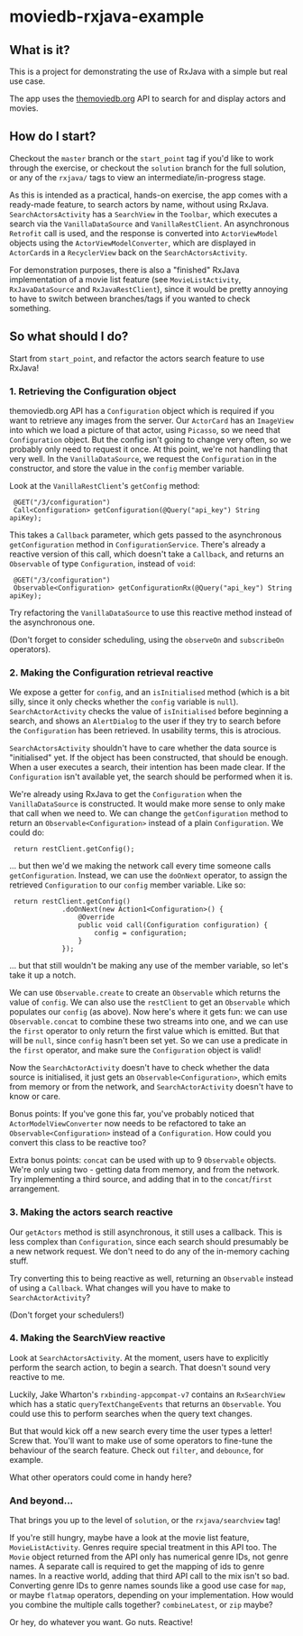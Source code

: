 # moviedb-rxjava-example

## What is it?
 This is a project for demonstrating the use of RxJava with a simple but real use case.
 
 The app uses the [themoviedb.org](https://themoviedb.org) API to search for and display actors and movies. 
 
## How do I start?
 Checkout the `master` branch or the `start_point` tag if you'd like to work through the exercise, or checkout the `solution` branch for the full solution, or any of the `rxjava/` tags to view an intermediate/in-progress stage.
 
 As this is intended as a practical, hands-on exercise, the app comes with a ready-made feature, to search actors by name, without using RxJava. `SearchActorsActivity` has a `SearchView` in the `Toolbar`, which executes a search via the `VanillaDataSource` and `VanillaRestClient`. An asynchronous `Retrofit` call is used, and the response is converted into `ActorViewModel` objects using the `ActorViewModelConverter`, which are displayed in `ActorCard`s in a `RecyclerView` back on the `SearchActorsActivity`. 
 
 For demonstration purposes, there is also a "finished" RxJava implementation of a movie list feature (see `MovieListActivity`, `RxJavaDataSource` and `RxJavaRestClient`), since it would be pretty annoying to have to switch between branches/tags if you wanted to check something.
  
## So what should I do?
 Start from `start_point`, and refactor the actors search feature to use RxJava! 
   
### 1. Retrieving the Configuration object
themoviedb.org API has a `Configuration` object which is required if you want to retrieve any images from the server. Our `ActorCard` has an `ImageView` into which we load a picture of that actor, using `Picasso`, so we need that `Configuration` object. But the config isn't going to change very often, so we probably only need to request it once. At this point, we're not handling that very well. In the `VanillaDataSource`, we request the `Configuration` in the constructor, and store the value in the `config` member variable.
 
 Look at the `VanillaRestClient`'s `getConfig` method: 
    
     @GET("/3/configuration")
     Call<Configuration> getConfiguration(@Query("api_key") String apiKey);
 
 This takes a `Callback` parameter, which gets passed to the asynchronous `getConfiguration` method in `ConfigurationService`. There's already a reactive version of this call, which doesn't take a `Callback`, and returns an `Observable` of type `Configuration`, instead of `void`:
     
     @GET("/3/configuration")
     Observable<Configuration> getConfigurationRx(@Query("api_key") String apiKey);

 Try refactoring the `VanillaDataSource` to use this reactive method instead of the asynchronous one. 
 
 (Don't forget to consider scheduling, using the `observeOn` and `subscribeOn` operators). 

### 2. Making the Configuration retrieval reactive 
We expose a getter for `config`, and an `isInitialised` method (which is a bit silly, since it only checks whether the `config` variable is `null`). `SearchActorActivity` checks the value of `isInitialised` before beginning a search, and shows an `AlertDialog` to the user if they try to search before the `Configuration` has been retrieved. In usability terms, this is atrocious.

`SearchActorsActivity` shouldn't have to care whether the data source is "initialised" yet. If the object has been constructed, that should be enough. When a user executes a search, their intention has been made clear. If the `Configuration` isn't available yet, the search should be performed when it is.
 
 We're already using RxJava to get the `Configuration` when the `VanillaDataSource` is constructed. It would make more sense to only make that call when we need to. We can change the `getConfiguration` method to return an `Observable<Configuration>` instead of a plain `Configuration`. We could do:
 
     return restClient.getConfig(); 
     
 ... but then we'd we making the network call every time someone calls `getConfiguration`. Instead, we can use the `doOnNext` operator, to assign the retrieved `Configuration` to our `config` member variable. Like so: 
 
     return restClient.getConfig()
                 .doOnNext(new Action1<Configuration>() {
                     @Override
                     public void call(Configuration configuration) {
                         config = configuration;
                     }
                 });
                 
 ... but that still wouldn't be making any use of the member variable, so let's take it up a notch.
 
 We can use `Observable.create` to create an `Observable` which returns the value of `config`. We can also use the `restClient` to get an `Observable` which populates our `config` (as above).
 Now here's where it gets fun: we can use `Observable.concat` to combine these two streams into one, and we can use the `first` operator to only return the first value which is emitted. But that will be `null`, since `config` hasn't been set yet. So we can use a predicate in the `first` operator, and make sure the `Configuration` object is valid!
 
 Now the `SearchActorActivity` doesn't have to check whether the data source is initialised, it just gets an `Observable<Configuration>`, which emits from memory or from the network, and `SearchActorActivity` doesn't have to know or care. 

 Bonus points: If you've gone this far, you've probably noticed that `ActorModelViewConverter` now needs to be refactored to take an `Observable<Configuration>` instead of a `Configuration`. How could you convert this class to be reactive too?
 
 Extra bonus points: `concat` can be used with up to 9 `Observable` objects. We're only using two - getting data from memory, and from the network. Try implementing a third source, and adding that in to the `concat`/`first` arrangement.
  
### 3. Making the actors search reactive
Our `getActors` method is still asynchronous, it still uses a callback. This is less complex than `Configuration`, since each search should presumably be a new network request. We don't need to do any of the in-memory caching stuff.

Try converting this to being reactive as well, returning an `Observable` instead of using a `Callback`. What changes will you have to make to `SearchActorActivity`?

(Don't forget your schedulers!)
 
### 4. Making the SearchView reactive
 Look at `SearchActorsActivity`. At the moment, users have to explicitly perform the search action, to begin a search. That doesn't sound very reactive to me. 
 
 Luckily, Jake Wharton's `rxbinding-appcompat-v7` contains an `RxSearchView` which has a static `queryTextChangeEvents` that returns an `Observable`. You could use this to perform searches when the query text changes. 
 
 But that would kick off a new search every time the user types a letter! Screw that. You'll want to make use of some operators to fine-tune the behaviour of the search feature. Check out `filter`, and `debounce`, for example. 
 
 What other operators could come in handy here?

### And beyond...
That brings you up to the level of `solution`, or the `rxjava/searchview` tag! 

If you're still hungry, maybe have a look at the movie list feature, `MovieListActivity`. Genres require special treatment in this API too. The `Movie` object returned from the API only has numerical genre IDs, not genre names. A separate call is required to get the mapping of ids to genre names.
In a reactive world, adding that third API call to the mix isn't so bad. Converting genre IDs to genre names sounds like a good use case for `map`, or maybe `flatmap` operators, depending on your implementation.
How would you combine the multiple calls together? `combineLatest`, or `zip` maybe?

Or hey, do whatever you want. Go nuts. Reactive!